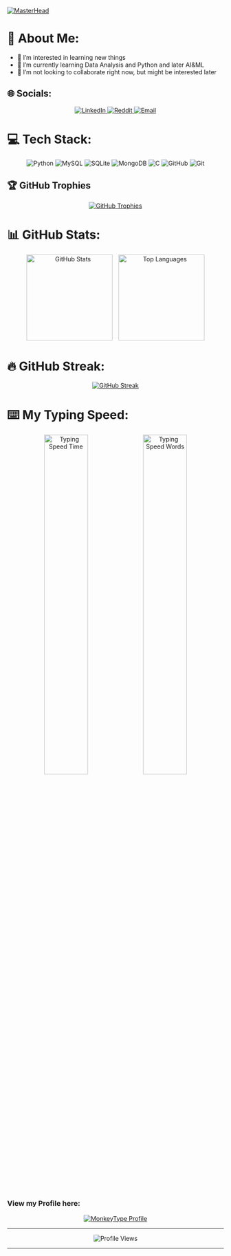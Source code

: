 [![MasterHead](Banner.jpg)](https://github.com/AK888-hp)

# 💫 About Me:
- 👀 I’m interested in learning new things  
- 🌱 I’m currently learning Data Analysis and Python and later AI&ML
- 💞️ I’m not looking to collaborate right now, but might be interested later  

## 🌐 Socials:
<div align="center">
  <a href="https://www.linkedin.com/in/kaverappa-m-m-726833291/">
    <img src="https://img.shields.io/badge/LinkedIn-%230077B5.svg?logo=linkedin&logoColor=white" alt="LinkedIn" />
  </a>
  <a href="https://reddit.com/user/Death_Gamer_Solo">
    <img src="https://img.shields.io/badge/Reddit-%23FF4500.svg?logo=Reddit&logoColor=white" alt="Reddit" />
  </a>
  <a href="mailto:gagankaverappa123@gmail.com">
    <img src="https://img.shields.io/badge/Email-D14836?logo=gmail&logoColor=white" alt="Email" />
  </a>
</div>

# 💻 Tech Stack:
<div align="center">
  <img src="https://img.shields.io/badge/python-3670A0?style=flat&logo=python&logoColor=ffdd54" alt="Python"/>
  <img src="https://img.shields.io/badge/mysql-4479A1.svg?style=flat&logo=mysql&logoColor=white" alt="MySQL"/>
  <img src="https://img.shields.io/badge/sqlite-%2307405e.svg?style=flat&logo=sqlite&logoColor=white" alt="SQLite"/>
  <img src="https://img.shields.io/badge/MongoDB-%234ea94b.svg?style=flat&logo=mongodb&logoColor=white" alt="MongoDB"/>
  <img src="https://img.shields.io/badge/c-%2300599C.svg?style=flat&logo=c&logoColor=white" alt="C"/>
  <img src="https://img.shields.io/badge/github-%23121011.svg?style=flat&logo=github&logoColor=white" alt="GitHub"/>
  <img src="https://img.shields.io/badge/git-%23F05033.svg?style=flat&logo=git&logoColor=white" alt="Git"/>
</div>

## 🏆 GitHub Trophies
<div align="center">
  <a href="https://github.com/ryo-ma/github-profile-trophy">
    <img src="https://github-profile-trophy.vercel.app/?username=AK888-hp&theme=gruvbox&margin-w=10&no-frame=true" alt="GitHub Trophies"/>
  </a>
</div>

# 📊 GitHub Stats:
<div align="center">
  <a href="https://github.com/AK888-hp/github-readme-stats" style="display:inline-block; margin-right: 10px;">
    <img height="200" src="https://github-readme-stats.vercel.app/api?username=AK888-hp&theme=ambient_gradient&hide_border=true" alt="GitHub Stats"/>
  </a>
  <a href="https://github.com/AK888-hp/convoychat" style="display:inline-block;">
    <img height="200" src="https://github-readme-stats.vercel.app/api/top-langs/?username=AK888-hp&layout=compact&theme=ambient_gradient&hide_border=true" alt="Top Languages"/>
  </a>
</div>


# 🔥 GitHub Streak:
<div align="center">
  <a href="https://git.io/streak-stats">
    <img src="https://github-readme-streak-stats-mu-lovat.vercel.app?user=AK888-hp&theme=sunset-gradient&hide_border=true" alt="GitHub Streak"/>
  </a>
</div>

# ⌨️ My Typing Speed:
<div align="center">
  <img src="Typing_Speed_Time.png" alt="Typing Speed Time" width="45%"/>
  <img src="Typing_Speed_Words.png" alt="Typing Speed Words" width="45%"/>
</div>

### View my Profile here: 
<div align="center">
  <a href="https://monkeytype.com/profile/DeathGamer">
    <img src="https://img.shields.io/badge/MonkeyType-FF9900?style=flat&logo=MonkeyType&logoColor=white" alt="MonkeyType Profile"/>
  </a>
</div>

---

<div align="center">
  <img src="https://komarev.com/ghpvc/?username=AK888-hp" alt="Profile Views"/>
</div>

---

<!-- Proudly created with GPRM ( https://gprm.itsvg.in ) -->
